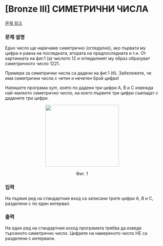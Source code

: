 # [Bronze III] СИМЕТРИЧНИ ЧИСЛА

[문제 링크](https://www.acmicpc.net/problem/31244) 

### 문제 설명

<p>Едно число ще наричаме симетрично (огледално), ако първата му цифра е равна на последната, втората на предпоследната и т.н. От картинката на фиг.1 (а) числото 12 и огледалният му образ образуват симетричното число 1221.</p>

<p>Примери за симетрични числа са дадени на фиг.1 (б). Забележете, че има симетрични числа с четен и нечетен брой цифри!</p>

<p>Напишете програма sym, която по дадени три цифри A, B и C извежда най-малкото симетрично число, на което първите три цифри съвпадат с дадените три цифри.</p>

<p style="text-align: center;"><img alt="" src="https://upload.acmicpc.net/ffabcd92-00c2-403e-95da-adfad91a420d/-/preview/" style="width: 241px; height: 202px;"></p>

<p style="text-align: center;">Фиг. 1</p>

### 입력 

 <p>На първия ред на стандартния вход са записани трите цифри A, B и C, разделени с по един интервал.</p>

### 출력 

 <p>На един ред на стандартния изход програмата трябва да изведе търсеното симетрично число. Цифрите на намереното число НЕ са разделени с интервали.</p>

